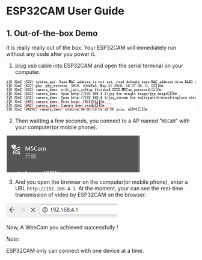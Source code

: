 # ESP32CAM User Guide

## 1. Out-of-the-box Demo

It is really really out of the box. Your ESP32CAM will immediately run without any code after you power it.

1. plug usb cable into ESP32CAM and open the serial terminal on your computer. 
  
![image](screenshots/ESP32CAM_Terminal.png)


2. Then waitting a few seconds, you connect to a AP named "`M5CAM`" with your computer(or mobile phone).

![image](screenshots/ESP32CAM_M5CAM.png)


3. And you open the browser on the computer(or mobile phone), enter a URL `http://192.168.4.1`. At the moment, your can see the real-time transmission of video by ESP32CAM on the browser.

![image](screenshots/ESP32CAM_Browser.png)

Now, A WebCam you achieved successfully !

*Note:*

ESP32CAM only can connect with one device at a time.